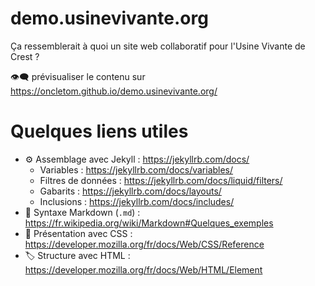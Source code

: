 # demo.usinevivante.org

Ça ressemblerait à quoi un site web collaboratif pour l'Usine Vivante de Crest ?

👁‍🗨 prévisualiser le contenu sur https://oncletom.github.io/demo.usinevivante.org/

# Quelques liens utiles

- ⚙️ Assemblage avec Jekyll : https://jekyllrb.com/docs/
  - Variables : https://jekyllrb.com/docs/variables/
  - Filtres de données : https://jekyllrb.com/docs/liquid/filters/
  - Gabarits : https://jekyllrb.com/docs/layouts/
  - Inclusions : https://jekyllrb.com/docs/includes/
- 📝 Syntaxe Markdown (`.md`) : https://fr.wikipedia.org/wiki/Markdown#Quelques_exemples
- 🎨 Présentation avec CSS : https://developer.mozilla.org/fr/docs/Web/CSS/Reference
- 🏷 Structure avec HTML : https://developer.mozilla.org/fr/docs/Web/HTML/Element
